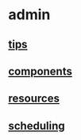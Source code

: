 # admin

## [tips](./tips.md)

## [components](./components.md)

## [resources](./resources/README.md)

## [scheduling](./scheduling/README.md)
